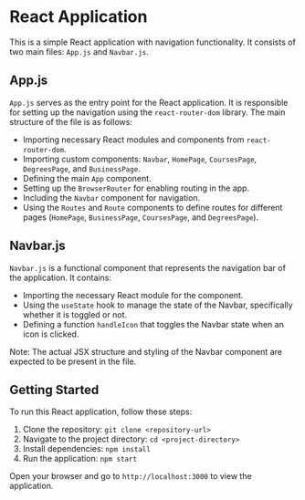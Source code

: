 # React Application

This is a simple React application with navigation functionality. It consists of two main files: `App.js` and `Navbar.js`.

## App.js

`App.js` serves as the entry point for the React application. It is responsible for setting up the navigation using the `react-router-dom` library. The main structure of the file is as follows:

- Importing necessary React modules and components from `react-router-dom`.
- Importing custom components: `Navbar`, `HomePage`, `CoursesPage`, `DegreesPage`, and `BusinessPage`.
- Defining the main `App` component.
- Setting up the `BrowserRouter` for enabling routing in the app.
- Including the `Navbar` component for navigation.
- Using the `Routes` and `Route` components to define routes for different pages (`HomePage`, `BusinessPage`, `CoursesPage`, and `DegreesPage`).

## Navbar.js

`Navbar.js` is a functional component that represents the navigation bar of the application. It contains:

- Importing the necessary React module for the component.
- Using the `useState` hook to manage the state of the Navbar, specifically whether it is toggled or not.
- Defining a function `handleIcon` that toggles the Navbar state when an icon is clicked.

Note: The actual JSX structure and styling of the Navbar component are expected to be present in the file.

## Getting Started

To run this React application, follow these steps:

1. Clone the repository: `git clone <repository-url>`
2. Navigate to the project directory: `cd <project-directory>`
3. Install dependencies: `npm install`
4. Run the application: `npm start`

Open your browser and go to `http://localhost:3000` to view the application.



